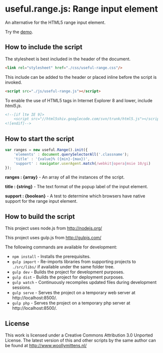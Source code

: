 # useful.range.js: Range input element

An alternative for the HTML5 range input element.

Try the <a href="http://www.woollymittens.nl/default.php?url=useful-range">demo</a>.

## How to include the script

The stylesheet is best included in the header of the document.

```html
<link rel="stylesheet" href="./css/useful-range.css"/>
```

This include can be added to the header or placed inline before the script is invoked.

```html
<script src="./js/useful-range.js"></script>
```

To enable the use of HTML5 tags in Internet Explorer 8 and lower, include *html5.js*.

```html
<!--[if lte IE 9]>
	<script src="//html5shiv.googlecode.com/svn/trunk/html5.js"></script>
<![endif]-->
```

## How to start the script

```javascript
var ranges = new useful.Range().init({
	'elements' : document.querySelectorAll('.classname');
	'title' : '{value}% ({min}-{max})',
	'support' : navigator.userAgent.match(/webkit|opera|msie 10/gi)
});
```

**ranges : {array}** - An array of all the instances of the script.

**title : {string}** - The text format of the popup label of the input element.

**support : {boolean}** - A test to determine which browsers have native support for the range input element.

## How to build the script

This project uses node.js from http://nodejs.org/

This project uses gulp.js from http://gulpjs.com/

The following commands are available for development:
+ `npm install` - Installs the prerequisites.
+ `gulp import` - Re-imports libraries from supporting projects to `./src/libs/` if available under the same folder tree.
+ `gulp dev` - Builds the project for development purposes.
+ `gulp dist` - Builds the project for deployment purposes.
+ `gulp watch` - Continuously recompiles updated files during development sessions.
+ `gulp serve` - Serves the project on a temporary web server at http://localhost:8500/.
+ `gulp php` - Serves the project on a temporary php server at http://localhost:8500/.

## License

This work is licensed under a Creative Commons Attribution 3.0 Unported License. The latest version of this and other scripts by the same author can be found at http://www.woollymittens.nl/
